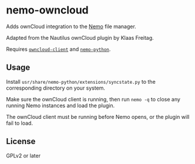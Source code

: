 # nemo-owncloud

Adds ownCloud integration to the [Nemo](https://github.com/linuxmint/nemo) file
manager.

Adapted from the Nautilus ownCloud plugin by Klaas Freitag.

Requires
[`owncloud-client`](https://www.archlinux.org/packages/community/x86_64/owncloud-client/)
and
[`nemo-python`](https://www.archlinux.org/packages/community/x86_64/nemo-python/).

## Usage

Install `usr/share/nemo-python/extensions/syncstate.py` to the corresponding
directory on your system.

Make sure the ownCloud client is running, then run `nemo -q` to close any
running Nemo instances and load the plugin.

The ownCloud client must be running before Nemo opens, or the plugin will fail
to load.

## License

GPLv2 or later

